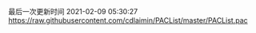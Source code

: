 最后一次更新时间 2021-02-09 05:30:27
https://raw.githubusercontent.com/cdlaimin/PACList/master/PACList.pac

